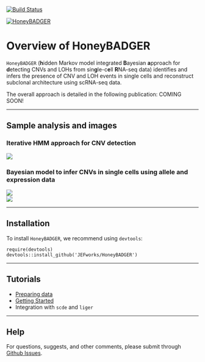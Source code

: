 [![Build Status](http://travis-ci.org/JEFworks/HoneyBADGER.svg?branch=master)](https://travis-ci.org/JEFworks/HoneyBADGER)

[![HoneyBADGER](http://jef.works/HoneyBADGER/assets/img/logo.png)](http://jef.works/HoneyBADGER)

# Overview of HoneyBADGER

`HoneyBADGER` (**h**idden Markov model integrated **B**ayesian **a**pproach for **d**etecting CNVs and LOHs from sin**g**le-c**e**ll **R**NA-seq data) identifies and infers the presence of CNV and LOH events in single cells and reconstruct subclonal architecture using scRNA-seq data. 

The overall approach is detailed in the following publication: COMING SOON!

---

## Sample analysis and images

### Iterative HMM approach for CNV detection
![](http://jef.works/HoneyBADGER/assets/img/approach.png)

### Bayesian model to infer CNVs in single cells using allele and expression data
![](http://jef.works/HoneyBADGER/assets/img/allele.png)  
![](http://jef.works/HoneyBADGER/assets/img/expression.png)

---

## Installation

To install `HoneyBADGER`, we recommend using `devtools`:

```
require(devtools)
devtools::install_github('JEFworks/HoneyBADGER')
```

---

## Tutorials
- [Preparing data](docs/Preparing_Data.md)
- [Getting Started](docs/Getting_Started.md)
- Integration with `scde` and `liger`

---

## Help

For questions, suggests, and other comments, please submit through <a href="http://github.com/JEFworks/HoneyBADGER/issues">Github Issues</a>.
